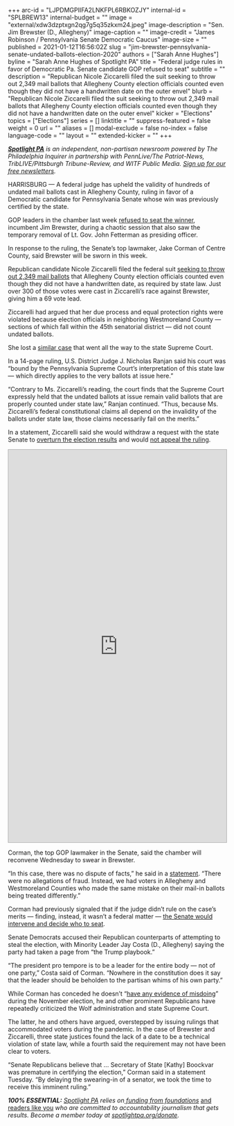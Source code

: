+++
arc-id = "LJPDMGPIIFA2LNKFPL6RBKOZJY"
internal-id = "SPLBREW13"
internal-budget = ""
image = "external/xdw3dzptxgn2qg7g5q35zkxm24.jpeg"
image-description = "Sen. Jim Brewster (D., Allegheny)"
image-caption = ""
image-credit = "James Robinson / Pennsylvania Senate Democratic Caucus"
image-size = ""
published = 2021-01-12T16:56:02Z
slug = "jim-brewster-pennsylvania-senate-undated-ballots-election-2020"
authors = ["Sarah Anne Hughes"]
byline = "Sarah Anne Hughes of Spotlight PA"
title = "Federal judge rules in favor of Democratic Pa. Senate candidate GOP refused to seat"
subtitle = ""
description = "Republican Nicole Ziccarelli filed the suit seeking to throw out 2,349 mail ballots that Allegheny County election officials counted even though they did not have a handwritten date on the outer envel"
blurb = "Republican Nicole Ziccarelli filed the suit seeking to throw out 2,349 mail ballots that Allegheny County election officials counted even though they did not have a handwritten date on the outer envel"
kicker = "Elections"
topics = ["Elections"]
series = []
linktitle = ""
suppress-featured = false
weight = 0
url = ""
aliases = []
modal-exclude = false
no-index = false
language-code = ""
layout = ""
extended-kicker = ""
+++

<a href="https://www.spotlightpa.org/"><i><b>Spotlight PA</b></i></a><i> is an independent, non-partisan newsroom powered by The Philadelphia Inquirer in partnership with PennLive/The Patriot-News, TribLIVE/Pittsburgh Tribune-Review, and WITF Public Media. </i><a href="https://www.spotlightpa.org/newsletters"><i>Sign up for our free newsletters</i></a><i>.</i>

HARRISBURG — A federal judge has upheld the validity of hundreds of undated mail ballots cast in Allegheny County, ruling in favor of a Democratic candidate for Pennsylvania Senate whose win was previously certified by the state.

GOP leaders in the chamber last week <a href="https://www.spotlightpa.org/news/2021/01/john-fetterman-republican-pennsylvania-senate-removed-jim-brewster/" target=_blank>refused to seat the winner</a>, incumbent Jim Brewster, during a chaotic session that also saw the temporary removal of Lt. Gov. John Fetterman as presiding officer.

In response to the ruling, the Senate’s top lawmaker, Jake Corman of Centre County, said Brewster will be sworn in this week.

<script src="https://www.spotlightpa.org/embed.js" async></script><div data-spl-embed-version="1" data-spl-src="https://www.spotlightpa.org/embeds/newsletter/"></div>

Republican candidate Nicole Ziccarelli filed the federal suit <a href="https://www.inquirer.com/politics/election/pennsylvania-mail-ballots-lawsuit-election-ziccarelli-brewster-20201223.html" target=_blank>seeking to throw out 2,349 mail ballots</a> that Allegheny County election officials counted even though they did not have a handwritten date, as required by state law. Just over 300 of those votes were cast in Ziccarelli’s race against Brewster, giving him a 69 vote lead.

Ziccarelli had argued that her due process and equal protection rights were violated because election officials in neighboring Westmoreland County — sections of which fall within the 45th senatorial district — did not count undated ballots.

She lost a <a href="https://web.archive.org/web/20210521101455/http://www.pacourts.us/assets/files/setting-7845/file-10686.pdf?cb=77ef5b">similar case</a> that went all the way to the state Supreme Court.

In a 14-page ruling, U.S. District Judge J. Nicholas Ranjan said his court was “bound by the Pennsylvania Supreme Court’s interpretation of this state law — which directly applies to the very ballots at issue here.”

“Contrary to Ms. Ziccarelli’s reading, the court finds that the Supreme Court expressly held that the undated ballots at issue remain valid ballots that are properly counted under state law,” Ranjan continued. “Thus, because Ms. Ziccarelli’s federal constitutional claims all depend on the invalidity of the ballots under state law, those claims necessarily fail on the merits.”

In a statement, Ziccarelli said she would withdraw a request with the state Senate to <a href="https://triblive.com/local/valley-news-dispatch/ziccarelli-asks-state-senate-to-overturn-brewster-victory/" target=_blank>overturn the election results</a> and would <a href="https://twitter.com/PaZiccarelli/status/1349084319009091585/photo/1" target=_blank>not appeal the ruling</a>.

<iframe
  src="https://embed.documentcloud.org/documents/20448815-show_temp-1/?embed=1&amp;title=1"
  title="Brewster_Fed_Ruling (Hosted by DocumentCloud)"
  width="100%"
  height="905"
  style="border: 1px solid #aaa;"
  sandbox="allow-scripts allow-same-origin allow-popups allow-forms"
></iframe>

Corman, the top GOP lawmaker in the Senate, said the chamber will reconvene Wednesday to swear in Brewster.

“In this case, there was no dispute of facts,” he said in a <a href="https://web.archive.org/web/20221227201703/https://www.pasenategop.com/blog/senate-to-swear-in-senator-brewster-wednesday/" target=_blank>statement</a>. “There were no allegations of fraud. Instead, we had voters in Allegheny and Westmoreland Counties who made the same mistake on their mail-in ballots being treated differently.”

Corman had previously signaled that if the judge didn’t rule on the case’s merits — finding, instead, it wasn’t a federal matter — <a href="https://twitter.com/DKaplanWTAE/status/1347667604790509570">the Senate would intervene and decide who to seat</a>.

Senate Democrats accused their Republican counterparts of attempting to steal the election, with Minority Leader Jay Costa (D., Allegheny) saying the party had taken a page from “the Trump playbook.”

“The president pro tempore is to be a leader for the entire body — not of one party,” Costa said of Corman. “Nowhere in the constitution does it say that the leader should be beholden to the partisan whims of his own party.”

<script src="https://www.spotlightpa.org/embed.js" async></script><div data-spl-embed-version="1" data-spl-src="https://www.spotlightpa.org/embeds/donate/?teaser_text=Spotlight%20PA%20provides%20essential%2C%20public-service%20journalism%20thanks%20to%20readers%20like%20you.%20Help%20us%20continue%20that%20work."></div>

While Corman has conceded he doesn’t “<a href="https://www.spotlightpa.org/news/2020/11/pennsylvania-election-2020-republican-fraud-cured-late-ballots/">have any evidence of misdoing</a>” during the November election, he and other prominent Republicans have repeatedly criticized the Wolf administration and state Supreme Court.

The latter, he and others have argued, overstepped by issuing rulings that accommodated voters during the pandemic. In the case of Brewster and Ziccarelli, three state justices found the lack of a date to be a technical violation of state law, while a fourth said the requirement may not have been clear to voters.

“Senate Republicans believe that ... Secretary of State [Kathy] Boockvar was premature in certifying the election,” Corman said in a statement Tuesday. “By delaying the swearing-in of a senator, we took the time to receive this imminent ruling.”

<i><b>100% ESSENTIAL:</b></i><i> </i><a href="https://www.spotlightpa.org/"><i>Spotlight PA</i></a><i> relies on</i><a href="https://www.spotlightpa.org/support"><i> funding from foundations</i></a><i> </i><a href="https://www.spotlightpa.org/support">and readers like you</a><i> who are committed to accountability journalism that gets results. Become a member today at </i><a href="http://spotlightpa.fundjournalism.org/donate?campaign=701Dn000000YgovIAC"><i>spotlightpa.org/donate</i></a><i>.</i>
